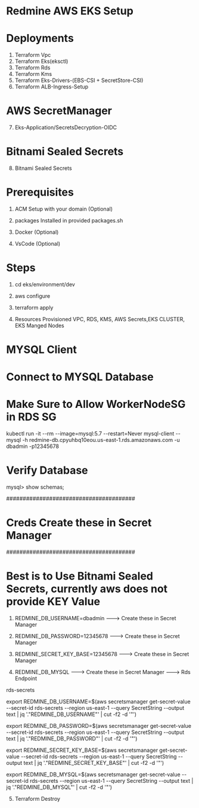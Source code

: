 # Redmine AWS EKS Setup

# Deployments 

1. Terraform Vpc
2. Terraform Eks(eksctl)
3. Terraform Rds
4. Terraform Kms
5. Terraform Eks-Drivers-(EBS-CSI + SecretStore-CSI)
6. Terraform ALB-Ingress-Setup
# AWS SecretManager
7. Eks-Application/SecretsDecryption-OIDC

# Bitnami Sealed Secrets
8. Bitnami Sealed Secrets 

# Prerequisites

1. ACM Setup with your domain (Optional)

2. packages Installed in provided packages.sh

3. Docker (Optional)

4. VsCode (Optional)

# Steps

1. cd eks/environment/dev

2. aws configure 

3. terraform apply

4. Resources Provisioned VPC, RDS, KMS, AWS Secrets,EKS CLUSTER, EKS Manged Nodes

# MYSQL Client
# Connect to MYSQL Database 
# Make Sure to Allow WorkerNodeSG in RDS SG
kubectl run -it --rm --image=mysql:5.7 --restart=Never mysql-client -- mysql -h redmine-db.cpyuhbq10eou.us-east-1.rds.amazonaws.com -u dbadmin -p12345678

# Verify Database
mysql> show schemas;

#######################################
# Creds Create these in Secret Manager
#######################################

# Best is to Use Bitnami Sealed Secrets, currently aws does not provide KEY Value

1. REDMINE_DB_USERNAME=dbadmin         ---> Create these in Secret Manager

2. REDMINE_DB_PASSWORD=12345678        ---> Create these in Secret Manager

3. REDMINE_SECRET_KEY_BASE=12345678    ---> Create these in Secret Manager

4. REDMINE_DB_MYSQL                    ---> Create these in Secret Manager       ---> Rds Endpoint

rds-secrets

export REDMINE_DB_USERNAME=$(aws secretsmanager get-secret-value --secret-id rds-secrets --region us-east-1 --query SecretString --output text | jq '."REDMINE_DB_USERNAME"' | cut -f2 -d '"')

export REDMINE_DB_PASSWORD=$(aws secretsmanager get-secret-value --secret-id rds-secrets --region us-east-1 --query SecretString --output text | jq '."REDMINE_DB_PASSWORD"' | cut -f2 -d '"')

export REDMINE_SECRET_KEY_BASE=$(aws secretsmanager get-secret-value --secret-id rds-secrets --region us-east-1 --query SecretString --output text | jq '."REDMINE_SECRET_KEY_BASE"' | cut -f2 -d '"')

export REDMINE_DB_MYSQL=$(aws secretsmanager get-secret-value --secret-id rds-secrets --region us-east-1 --query SecretString --output text | jq '."REDMINE_DB_MYSQL"' | cut -f2 -d '"')


5. Terraform Destroy
